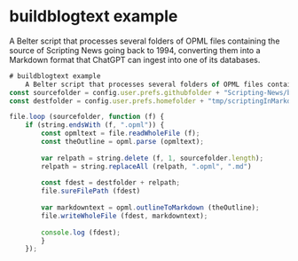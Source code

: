 # buildblogtext example

A Belter script that processes several folders of OPML files containing the source of Scripting News going back to 1994, converting them into a Markdown format that ChatGPT can ingest into one of its databases. 

```JAVASCRIPT
# buildblogtext example
	A Belter script that processes several folders of OPML files containing the source of Scripting News going back to 1994, converting them into a Markdown format that ChatGPT can ingest into one of its databases. 
const sourcefolder = config.user.prefs.githubfolder + "Scripting-News/blog/opml/";
const destfolder = config.user.prefs.homefolder + "tmp/scriptingInMarkdown/";

file.loop (sourcefolder, function (f) {
	if (string.endsWith (f, ".opml")) {
		const opmltext = file.readWholeFile (f);
		const theOutline = opml.parse (opmltext);
		
		var relpath = string.delete (f, 1, sourcefolder.length);
		relpath = string.replaceAll (relpath, ".opml", ".md")
		
		const fdest = destfolder + relpath;
		file.sureFilePath (fdest)
		
		var markdowntext = opml.outlineToMarkdown (theOutline);
		file.writeWholeFile (fdest, markdowntext);
		
		console.log (fdest);
		}
	});

```

